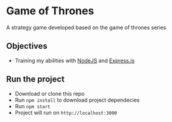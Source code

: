 # Game of Thrones
A strategy game developed based on the game of thrones series


## Objectives
- Training my abilities with [NodeJS](https://nodejs.org/en/) and [Express.js](https://expressjs.com/pt-br/)  

## Run the project
- Download or clone this repo
- Run ```npm install``` to download project dependecies
- Run ```npm start```
- Project will run on ```http://localhost:3000```


